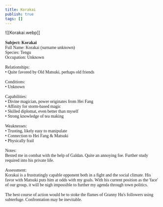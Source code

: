```yaml
---
title: Korakai
publish: true
tags: []
---
```

![[Korakai.webp]]
<span style="font-family: 'Lucida Handwriting'; font-optical-sizing: auto; font-style: normal; word-break: break-word;"><br><br>**Subject: Korakai**<br>Full Name: Korakai (surname unknown)<br>Species: Tengu<br>Occupation: Unknown<br><br>Relationships:
<br><span>&bull;</span> Quite favored by Old Matsuki, perhaps old friends
<br><br>
Conditions:
<br><span>&bull;</span> Unknown
<br><br>
Capabilities:
<br><span>&bull;</span> Divine magician, power originates from Hei Fang
<br><span>&bull;</span> Affinity for storm-based magic
<br><span>&bull;</span> Skilled diplomat, even better than myself
<br><span>&bull;</span> Strong knowledge of tea making
<br><br>
Weaknesses:
<br><span>&bull;</span> Trusting, likely easy to manipulate
<br><span>&bull;</span> Connection to Hei Fang & Matsuki
<br><span>&bull;</span> Physically frail
<br><br>
Notes: 
<br>Bested me in combat with the help of Galdan. Quite an annoying foe. Further study required into his private life.
<br><br>Assessment: 
<br>Korakai is a frustratingly capable opponent both in a fight and the social climate. His favor with Matsuki puts him at odds with my goals. With his current position as the 'face' of our group, it will be nigh impossible to further my agenda through town politics.<br><br>The best course of action would be to stoke the flames of Granny Hu's followers using subterfuge. Confrontation may be inevitable.</span>
